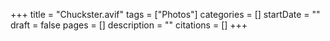+++
title = "Chuckster.avif"
tags = ["Photos"]
categories = []
startDate = ""
draft = false
pages = []
description = ""
citations = []
+++
